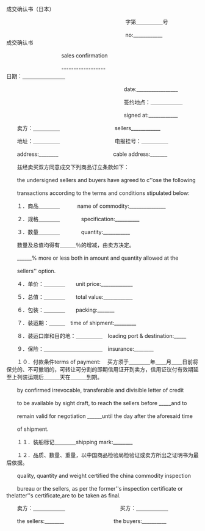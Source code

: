 



成交确认书（日本）



 

　　　　　　　　　　　　　　　　　　　　　　 字第＿＿＿＿＿号

　　　　　　　　　　　　　　　　　　　　　　 no:____________　　　　　　　　　　　　　　　 成交确认书

　　　　　　　　　　 sales confirmation

　　　　　　　　　　 ------------------　　　　　　　　　　　　　　　　　　　　　　　　　日期：＿＿＿＿＿＿＿＿

　　　　　　　　　　　　　　　　　　　　　　date:_________________

　　　　　　　　　　　　　　　　　　　　　　签约地点：＿＿＿＿＿＿

　　　　　　　　　　　　　　　　　　　　　　signed at:____________

　　卖方：＿＿＿＿＿　　　　　　　　　　 sellers____________

　　地址：＿＿＿＿＿　　　　　　　　　　 电报挂号：＿＿＿＿＿

　　address:________　　　　　　　　　　 cable address:_______

　　兹经卖买双方同意成交下列商品订立条款如下：

　　the undersigned sellers and buyers have agreed to c''ose the following

　　transactions according to the terms and conditions stipulated below:

　　１．商品＿＿＿＿　　　 name of commodity:_______________

　　２．规格＿＿＿＿　　　　specification:__________

　　３．数量＿＿＿＿　　　　quantity:___________

　　数量及总值均得有＿＿＿％的增减，由卖方决定。

　　______% more or less both in amount and quantity allowed at the

　　sellers'' option.

　　４．单价：＿＿＿＿　　unit price:_____________

　　５．总值：＿＿＿＿　　total value:____________

　　６．包装：＿＿＿＿　　packing:_______

　　７．装运期：＿＿＿　time of shipment:_________

　　８．装运口岸和目的地：＿＿＿＿＿　loading port &amp; destination:_____

　　９．保险：＿＿＿＿＿＿＿＿＿＿＿　insurance:________

　　１０．付款条件terms of payment:　 买方须于＿＿＿＿年＿＿月＿＿日前将保兑的、不可撤销的，可转让可分割的即期信用证开到卖方，信用证议付有效期延至上列装运期后＿＿＿天在＿＿＿到期。

　　by confirmed irrevocable, transferable and divisible letter of credit

　　to be available by sight draft, to reach the sellers before _____and to

　　remain valid for negotiation ______until the day after the aforesaid time

　　of shipment.

　　１１．装船标记＿＿＿＿shipping mark:________

　　１２．品质、数量、重量，以中国商品检验局检验证或卖方所出之证明书为最后依据。

　　quality, quantity and weight certified the china commodity inspection

　　bureau or the sellers, as per the former''s inspection certificate or thelatter''s certificate,are to be taken as final.

　　卖方：＿＿＿＿＿＿　　　　　　　　　　 买方：＿＿＿＿＿＿

　　the sellers:________　　　　　　　　　 the buyers:__________